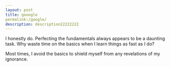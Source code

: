 ```yaml
---
layout: post
title: gooogle
permalink:/google/
description: description22222222
---
```


I honestly do. Perfecting the fundamentals always appears to be a daunting task. Why waste time on the basics when I learn things as fast as I do?

Most times, I avoid the basics to shield myself from any revelations of my ignorance.
